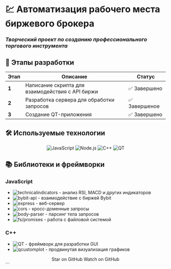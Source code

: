 # 💹 Автоматизация рабочего места биржевого брокера  
### *Творческий проект по созданию профессионального торгового инструмента*  


## 🚀 Этапы разработки

| Этап | Описание | Статус |
|------|----------|--------|
| **1** | Написание скрипта для взаимодействия с API биржи | ✅ Завершено |
| **2** | Разработка сервера для обработки запросов | ✅ Завершеное |
| **3** | Создание QT-приложения | ✅ Завершено |

## 🛠️ Используемые технологии

<div align="center">
  
![JavaScript](https://img.shields.io/badge/-JavaScript-F7DF1E?style=for-the-badge&logo=javascript&logoColor=black)
![Node.js](https://img.shields.io/badge/-Node.js-339933?style=for-the-badge&logo=node.js&logoColor=white)
![C++](https://img.shields.io/badge/-C++-00599C?style=for-the-badge&logo=c%2B%2B&logoColor=white)
![QT](https://img.shields.io/badge/-QT-41CD52?style=for-the-badge&logo=qt&logoColor=white)

</div>

## 📚 Библиотеки и фреймворки

### **JavaScript**
- ![technicalindicators](https://img.shields.io/badge/-technicalindicators-3178C6?style=flat-square) - анализ RSI, MACD и других индикаторов
- ![bybit-api](https://img.shields.io/badge/-bybit--api-000000?style=flat-square) - взаимодействие с биржей Bybit
- ![express](https://img.shields.io/badge/-express-000000?style=flat-square) - веб-сервер
- ![cors](https://img.shields.io/badge/-cors-000000?style=flat-square) - кросс-доменные запросы
- ![body-parser](https://img.shields.io/badge/-body--parser-000000?style=flat-square) - парсинг тела запросов
- ![fs/promises](https://img.shields.io/badge/-fs/promises-000000?style=flat-square) - работа с файловой системой

### **C++**
- ![QT](https://img.shields.io/badge/-QT-41CD52?style=flat-square) - фреймворк для разработки GUI
- ![qcustomplot](https://img.shields.io/badge/-qcustomplot-1793D1?style=flat-square) - продвинутая визуализация графиков
<div align="center">
Star on GitHub
Watch on GitHub

</div> ```


